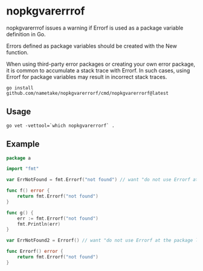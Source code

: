 # nopkgvarerrrof

nopkgvarerrrof issues a warning if Errorf is used as a package variable definition in Go.

Errors defined as package variables should be created with the New function.

When using third-party error packages or creating your own error package, it is common to accumulate a stack trace with Errorf. In such cases, using Errorf for package variables may result in incorrect stack traces.


```console
go install github.com/nametake/nopkgvarerrorf/cmd/nopkgvarerrorf@latest
```

## Usage

```console
go vet -vettool=`which nopkgvarerrorf` .
```

## Example

```go
package a

import "fmt"

var ErrNotFound = fmt.Errorf("not found") // want "do not use Errorf at the package level"

func f() error {
	return fmt.Errorf("not found")
}

func g() {
	err := fmt.Errorf("not found")
	fmt.Println(err)
}

var ErrNotFound2 = Errorf() // want "do not use Errorf at the package level"

func Errorf() error {
	return fmt.Errorf("not found")
}
```
